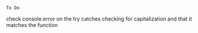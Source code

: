 
    To Do
   check console.error on the try catches checking for capitalization and that it matches the function